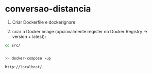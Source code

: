 # conversao-distancia



1. Criar Dockerfile e dockerignore

2. criar a Docker image (opcionalmente register no Docker Registry -> version + latest):
```bash
cd src/


>> docker-compose -up

http://localhost/